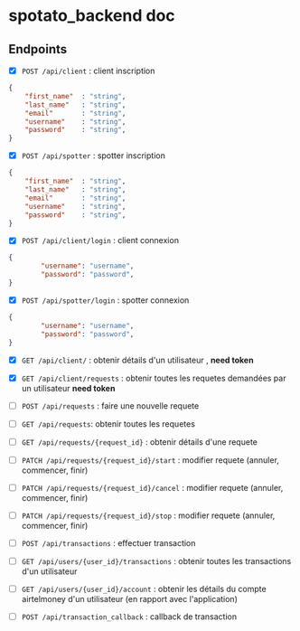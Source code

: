 # spotato_backend doc

## Endpoints

- [x] `POST /api/client` : client inscription
```json
{
    "first_name"  : "string",
    "last_name"   : "string",
    "email"       : "string",
    "username"    : "string",
    "password"    : "string",
}
```
- [x] `POST /api/spotter` : spotter inscription
```json
{
    "first_name"  : "string",
    "last_name"   : "string",
    "email"       : "string",
    "username"    : "string",
    "password"    : "string",
}

```
- [x] `POST /api/client/login` : client connexion
```json
{
        "username": "username",
        "password": "password",
}
```
- [x] `POST /api/spotter/login` : spotter connexion
```json
{
        "username": "username",
        "password": "password",
}
```

- [x] `GET /api/client/` : obtenir détails d'un utilisateur , **need token**
 
- [x] `GET /api/client/requests` : obtenir toutes les requetes demandées par un utilisateur **need token**


- [ ] `POST /api/requests` : faire une nouvelle requete
- [ ] `GET /api/requests`: obtenir toutes les requetes

- [ ] `GET /api/requests/{request_id}` : obtenir détails d'une requete

- [ ] `PATCH /api/requests/{request_id}/start` : modifier requete (annuler, commencer, finir)

- [ ] `PATCH /api/requests/{request_id}/cancel` : modifier requete (annuler, commencer, finir)

- [ ] `PATCH /api/requests/{request_id}/stop` : modifier requete (annuler, commencer, finir)


- [ ] `POST /api/transactions` : effectuer transaction

- [ ] `GET /api/users/{user_id}/transactions` : obtenir toutes les transactions d'un utilisateur

- [ ] `GET /api/users/{user_id}/account` : obtenir les détails du compte airtelmoney d'un utilisateur (en rapport avec l'application)

- [ ] `POST /api/transaction_callback` : callback de transaction
